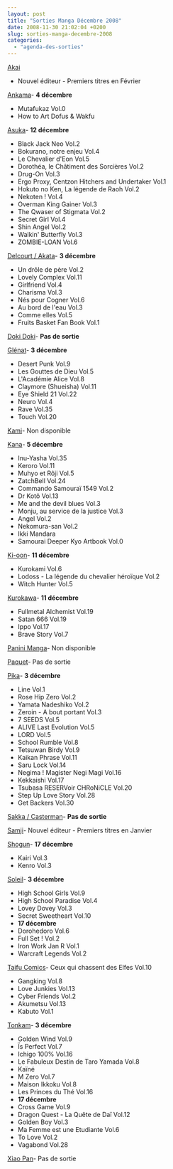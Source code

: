 ```yaml
---
layout: post
title: "Sorties Manga Décembre 2008"
date: 2008-11-30 21:02:04 +0200
slug: sorties-manga-decembre-2008
categories:
  - "agenda-des-sorties"
---
```


[Akai](http://www.editions-akai.fr)

- Nouvel éditeur - Premiers titres en Février
 
[Ankama](http://www.ankama-editions.com)- **4 décembre**
- Mutafukaz Vol.0
- How to Art Dofus & Wakfu
 
[Asuka](http://www.asuka.fr/)- **12 décembre**
- Black Jack Neo Vol.2
- Bokurano, notre enjeu Vol.4
- Le Chevalier d'Eon Vol.5
- Dorothéa, le Châtiment des Sorcières Vol.2
- Drug-On Vol.3
- Ergo Proxy, Centzon Hitchers and Undertaker Vol.1
- Hokuto no Ken, La légende de Raoh Vol.2
- Nekoten ! Vol.4
- Overman King Gainer Vol.3
- The Qwaser of Stigmata Vol.2
- Secret Girl Vol.4
- Shin Angel Vol.2
- Walkin' Butterfly Vol.3
- ZOMBIE-LOAN Vol.6
 
[Delcourt / Akata](http://www.akata.fr)- **3 décembre**
- Un drôle de père Vol.2
- Lovely Complex Vol.11
- Girlfriend Vol.4
- Charisma Vol.3
- Nés pour Cogner Vol.6
- Au bord de l'eau Vol.3
- Comme elles Vol.5
- Fruits Basket Fan Book Vol.1
 
[Doki Doki](http://www.doki-doki.fr)- **Pas de sortie**
 
[Glénat](http://www.glenatmanga.com)- **3 décembre**
- Desert Punk Vol.9
- Les Gouttes de Dieu Vol.5
- L'Académie Alice Vol.8
- Claymore (Shueisha) Vol.11
- Eye Shield 21 Vol.22
- Neuro Vol.4
- Rave Vol.35
- Touch Vol.20
 
[Kami](http://www.mangakami.com/)- Non disponible
 
[Kana](http://www.mangakana.com)- **5 décembre**
- Inu-Yasha Vol.35
- Keroro Vol.11
- Muhyo et Rôji Vol.5
- ZatchBell Vol.24
- Commando Samouraï 1549 Vol.2
- Dr Kotô Vol.13
- Me and the devil blues Vol.3
- Monju, au service de la justice Vol.3
- Angel Vol.2
- Nekomura-san Vol.2
- Ikki Mandara
- Samourai Deeper Kyo Artbook Vol.0
 
[Ki-oon](http://www.ki-oon.com/)- **11 décembre**
- Kurokami Vol.6
- Lodoss - La légende du chevalier héroïque Vol.2
- Witch Hunter Vol.5
 
[Kurokawa](http://www.kurokawa.fr/)- **11 décembre**
- Fullmetal Alchemist Vol.19
- Satan 666 Vol.19
- Ippo Vol.17
- Brave Story Vol.7
 
[Panini Manga](http://www.paninicomicsfrance.com/)- Non disponible
 
[Paquet](http://www.paquet.li/)- Pas de sortie
 
[Pika](http://www.pika.fr/)- **3 décembre**
- Line Vol.1
- Rose Hip Zero Vol.2
- Yamata Nadeshiko Vol.2
- Zeroin - A bout portant Vol.3
- 7 SEEDS Vol.5
- ALIVE Last Evolution Vol.5
- LORD Vol.5
- School Rumble Vol.8
- Tetsuwan Birdy Vol.9
- Kaikan Phrase Vol.11
- Saru Lock Vol.14
- Negima ! Magister Negi Magi Vol.16
- Kekkaishi Vol.17
- Tsubasa RESERVoir CHRoNiCLE Vol.20
- Step Up Love Story Vol.28
- Get Backers Vol.30
 
[Sakka / Casterman](http://www.sakka.info/)- **Pas de sortie**
 
[Samji](http://www.samji.fr)- Nouvel éditeur - Premiers titres en Janvier
 
[Shogun](http://www.shoguncity.com/)- **17 décembre**
- Kairi Vol.3
- Kenro Vol.3
 
[Soleil](http://www.soleilmanga.com/)- **3 décembre**
- High School Girls Vol.9
- High School Paradise Vol.4
- Lovey Dovey Vol.3
- Secret Sweetheart Vol.10
- **17 décembre**
- Dorohedoro Vol.6
- Full Set ! Vol.2
- Iron Work Jan R Vol.1
- Warcraft Legends Vol.2
 
[Taifu Comics](http://taifu-comics.com)- Ceux qui chassent des Elfes Vol.10
- Gangking Vol.8
- Love Junkies Vol.13
- Cyber Friends Vol.2
- Akumetsu Vol.13
- Kabuto Vol.1
 
[Tonkam](http://www.editions-tonkam.fr/)- **3 décembre**
- Golden Wind Vol.9
- Ïs Perfect Vol.7
- Ichigo 100% Vol.16
- Le Fabuleux Destin de Taro Yamada Vol.8
- Kaïné
- M Zero Vol.7
- Maison Ikkoku Vol.8
- Les Princes du Thé Vol.16
- **17 décembre**
- Cross Game Vol.9
- Dragon Quest - La Quête de Daï Vol.12
- Golden Boy Vol.3
- Ma Femme est une Etudiante Vol.6
- To Love Vol.2
- Vagabond Vol.28
 
[Xiao Pan](http://www.xiaopan.com/)- Pas de sortie